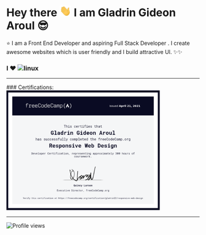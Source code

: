 # Hey there <img src = "https://raw.githubusercontent.com/ABSphreak/ABSphreak/master/gifs/Hi.gif" width = 30px></img> I am Gladrin Gideon Aroul :sunglasses:
:star: I am a Front End Developer and aspiring  Full Stack Developer . I create awesome websites which is user friendly and I build attractive UI.
✨✨
### I :heart: <img alt="linux" src="https://img.shields.io/badge/Linux-FCC624?style=for-the-badge&logo=linux&logoColor=black"/>
<hr>
### Certifications:
<img src = "https://github.com/Gladrin22/Gladrin22/blob/main/Fcc_Responsive_web_design.png" width = 400px>
<hr>

![Profile views](https://gpvc.arturio.dev/Gladrin22)

